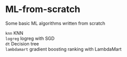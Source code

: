 # ML-from-scratch
Some basic ML algorithms written from scratch

`knn` KNN  
`logreg` logreg with SGD  
`dt` Decision tree  
`lambdamart` gradient boosting ranking with LambdaMart